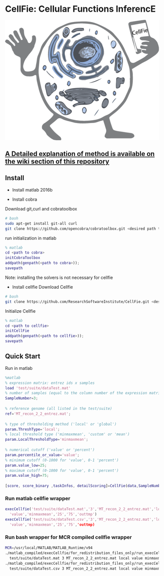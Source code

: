 # **CellFie**: Cellular Functions InferencE

![Cellfie_Logo](https://github.com/LewisLabUCSD/CellFie/blob/master/logo_with_name.png)

## [A Detailed explanation of method is available on the wiki section of this repository](https://github.com/LewisLabUCSD/CellFie/wiki)

## Install

- Install matlab 2016b

- Install cobra

Download git,curl and cobratoolbox
```bash
# bash
sudo apt-get install git-all curl
git clone https://github.com/opencobra/cobratoolbox.git <desired path to cobra>/cobratoolbox
```
run initialization in matlab
```matlab
% matlab
cd <path to cobra>
initCobraToolbox
addpath(genpath(<path to cobra>));
savepath
```
Note: installing the solvers is not necessary for cellfie

- Install cellfie
Download Cellfie
```bash
# bash
git clone https://github.com/ResearchSoftwareInstitute/CellFie.git <desired path to cellfie>/CellFie
```
Initialize Cellfie
```matlab
% matlab
cd <path to cellfie>
initCellFie
addpath(genpath(<path to cellfie>));
savepath
```
## Quick Start
Run in matlab
```matlab
%matlab
% expression matrix: entrez ids x samples
load 'test/suite/dataTest.mat'
% number of samples (equal to the column number of the expression matrix
SampleNumber=3;

% reference genome (all listed in the test/suite)
ref='MT_recon_2_2_entrez.mat';

% type of thresholding method ('local' or 'global')
param.ThreshType='local';
% local threshold type ('minmaxmean', 'custom' or 'mean')
param.LocalThresholdType='minmaxmean';

% numerical cutoff ('value' or 'percent')
param.percentile_or_value='value';
% minimum cutoff (0-1000 for 'value', 0-1 'percent')
param.value_low=25;
% maximum cutoff (0-1000 for 'value', 0-1 'percent')
param.value_high=75;

[score, score_binary ,taskInfos, detailScoring]=CellFie(data,SampleNumber,ref,param);
```
### Run matlab cellfie wrapper

```matlab
execCellfie('test/suite/dataTest.mat','3','MT_recon_2_2_entrez.mat','local',
  'value','minmaxmean','25','75','outtmp')
execCellfie('test/suite/dataTest.csv','3','MT_recon_2_2_entrez.mat','local',
  'value','minmaxmean','25','75','outtmp)
```
### Run bash wrapper for MCR compiled cellfie wrapper
```bash
MCR=/usr/local/MATLAB/MATLAB_Runtime/v94
./matlab_compiled/execCellfie/for_redistribution_files_only/run_execCellfie.sh $MCR 
  test/suite/dataTest.mat 3 MT_recon_2_2_entrez.mat local value minmaxmean 25 75 outtmp
./matlab_compiled/execCellfie/for_redistribution_files_only/run_execCellfie.sh $MCR
  test/suite/dataTest.csv 3 MT_recon_2_2_entrez.mat local value minmaxmean 25 75 outtmp
```
